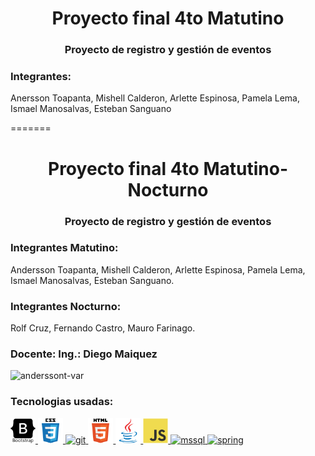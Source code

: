 <h1 align="center"><strong>Proyecto final 4to Matutino</strong></h1>
<h3 align="center">Proyecto de registro y gestión de eventos</h3>

<h3 align="left"><strong>Integrantes: </strong></h3> <p>Anersson Toapanta, Mishell Calderon, Arlette Espinosa, Pamela Lema, Ismael Manosalvas, Esteban Sanguano</p>
=======
<h1 align="center"><strong>Proyecto final 4to Matutino-Nocturno</strong></h1>
<h3 align="center">Proyecto de registro y gestión de eventos</h3>

<h3 align="left"><strong>Integrantes Matutino: </strong></h3> <p>Andersson Toapanta, Mishell Calderon, Arlette Espinosa, Pamela Lema, Ismael Manosalvas, Esteban Sanguano.</p>

<h3 align="left"><strong>Integrantes Nocturno: </strong></h3> <p>Rolf Cruz, Fernando Castro, Mauro Farinago.</p>

<h3 align="left"><strong>Docente: </strong>Ing.: Diego Maiquez</h3>
<p align="left">
</p>

<p align="left"> <img src="https://komarev.com/ghpvc/?username=anderssont-var&label=Vistas%20Repo&color=0e75b6&style=flat" alt="anderssont-var" /> </p>

<h3 align="left">Tecnologias usadas:</h3>
<p align="left"> <a href="https://getbootstrap.com" target="_blank" rel="noreferrer"> <img src="https://raw.githubusercontent.com/devicons/devicon/master/icons/bootstrap/bootstrap-plain-wordmark.svg" alt="bootstrap" width="40" height="40"/> </a> <a href="https://www.w3schools.com/css/" target="_blank" rel="noreferrer"> <img src="https://raw.githubusercontent.com/devicons/devicon/master/icons/css3/css3-original-wordmark.svg" alt="css3" width="40" height="40"/> </a> <a href="https://git-scm.com/" target="_blank" rel="noreferrer"> <img src="https://www.vectorlogo.zone/logos/git-scm/git-scm-icon.svg" alt="git" width="40" height="40"/> </a> <a href="https://www.w3.org/html/" target="_blank" rel="noreferrer"> <img src="https://raw.githubusercontent.com/devicons/devicon/master/icons/html5/html5-original-wordmark.svg" alt="html5" width="40" height="40"/> </a> <a href="https://www.java.com" target="_blank" rel="noreferrer"> <img src="https://raw.githubusercontent.com/devicons/devicon/master/icons/java/java-original.svg" alt="java" width="40" height="40"/> </a> <a href="https://developer.mozilla.org/en-US/docs/Web/JavaScript" target="_blank" rel="noreferrer"> <img src="https://raw.githubusercontent.com/devicons/devicon/master/icons/javascript/javascript-original.svg" alt="javascript" width="40" height="40"/> </a> <a href="https://www.microsoft.com/en-us/sql-server" target="_blank" rel="noreferrer"> <img src="https://www.svgrepo.com/show/303229/microsoft-sql-server-logo.svg" alt="mssql" width="40" height="40"/> </a> <a href="https://spring.io/" target="_blank" rel="noreferrer"> <img src="https://www.vectorlogo.zone/logos/springio/springio-icon.svg" alt="spring" width="40" height="40"/> </a> </p>
